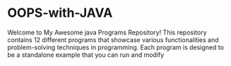 # OOPS-with-JAVA

Welcome to My Awesome java Programs Repository! This repository contains 12 different programs that showcase various functionalities and problem-solving techniques in programming. Each program is designed to be a standalone example that you can run and modify
